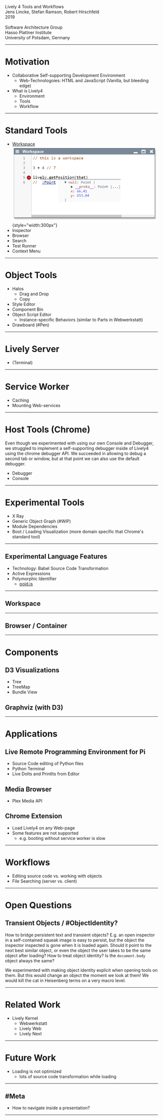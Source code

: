 <!-- markdown-config presentation=true -->


<!-- #TODO make style links in container content relative to url -->
<!-- <link rel="stylesheet" type="text/css" href="style.css" /> -->
<link rel="stylesheet" type="text/css" href="./style.css"  />
<link rel="stylesheet" type="text/css" href="../../src/client/lively.css"  />
<link rel="stylesheet" type="text/css" href="../../templates/livelystyle.css"  />

<style>

</style>

<!--
<script>
  var thatIsMe  = this
  var button = document.createElement("button")
  button.textContent = "show me"
  button.onclick = async () => {
    lively.showElement(thatIsMe)
  }
  button
</script>
-->

<div class="title">
  Lively 4 Tools and Workflows
</div>

<div class="authors">
  Jens Lincke, Stefan Ramson, Robert Hirschfeld
</div>

<div class="credentials">
  2019<br>
  <br>
  Software Architecture Group <br>Hasso Plattner Institute<br> University of Potsdam, Germany
</div>

<script>
  import {presentationPrintButton} from "src/client/essay.js"
  presentationPrintButton(this)
</script>

<script>
  import {presentationFullscreenButton} from "src/client/essay.js"
  presentationFullscreenButton(this)
</script>


---

# Motivation

- Collaborative Self-supporting Development Environment
  - Web-Technologoies: HTML and JavaScript (Vanilla, but bleeding edge)
- What is Lively4
  - Environment
  - Tools
  - Workflow

---

#  Standard Tools

- [Workspace](browse://doc/presentation/workspace.html) <br> ![](workspace.png){style="width:300px"}
- Inspector
- Browser
- Search
- Test Runner
- Context Menu 

---

# Object Tools

- Halos
  - Drag and Drop
  - Copy
- Style Editor
- Component Bin
- Object Script Editor
  - Instance-specific Behaviors (similar to Parts in Webwerkstatt)
- Drawboard (#Pen)

---

# Lively Server

- (Terminal)

---

# Service Worker

- Caching
- Mounting Web-services

---

# Host Tools (Chrome)

Even though we experimented with using our own Console and Debugger, we struggled to implement a self-supporting debugger inside of Lively4 using the chrome debugger API. We succeeded in allowing to debug a second tab or window, but at that point we can also use the default debugger. 

- Debugger
- Console

---

# Experimental Tools

- X Ray 
- Generic Object Graph (#WIP)
- Module Dependencies 
- Boot / Loading Visualization (more domain specific that Chrome's standard tool)

--- 

## Experimental Language Features

- Technology: Babel Source Code Transformation
- Active Expressions
- Polymorphic Identifier
  - [poid.js](browse://src/client/poid.js)
  

--- 

## Workspace

--- 

## Browser / Container

---

# Components

## D3 Visualizations
  
- Tree
- TreeMap
- Bundle View

## Graphviz (with D3)


---
# Applications

## Live Remote Programming Environment for Pi

- Source Code editing of Python files
- Python Terminal 
- Live DoIts and PrintIts from Editor

## Media Browser

- Plex Media API

## Chrome Extension

- Load Lively4 on any Web-page
- Some features are not supported 
  - e.g. booting without service worker is slow

---

# Workflows

- Editing source code vs. working with objects
- File Searching (server vs. client)

---

# Open Questions

## Transient Objects / #ObjectIdentity?

How to bridge persistent text and transient objects? E.g. an open inspector in a self-contained squeak image is easy to persist, but the object the inspector inspected is gone when it is loaded again. Should it point to the next best similar object, or even the object the user takes to be the same object after loading? How to treat object identity? Is the `document.body` object  always the same? 

We experimented with making object identity explicit when opening tools on them. But this would change an object the moment we look at them! We would kill the cat in Heisenberg terms on a very macro level. 

--- 

# Related Work

- Lively Kernel 
  - Webwerkstatt 
  - Lively Web
  - Lively Next

--- 

# Future Work

- Loading is not optimized
  - lots of source code transformation while loading
  
---

## #Meta

- How to navigate inside a presentation?



---

<!-- #TODO pull this up into presentation? -->
<script>
// poor men's slide master
var presentation = lively.query(this, "lively-presentation")
if (presentation && presentation.slides) {
  presentation.slides().forEach(ea => {
    var img = document.createElement("img")
    img.classList.add("logo")
    img.src="https://lively-kernel.org/lively4/lively4-seminars/PX2018/media/hpi_logo.png" 
    img.setAttribute("width", "50px")
    ea.appendChild(img)

    var div = document.createElement("div")
    div.classList.add("page-number")
    ea.appendChild(div)
  });
}
""
</script>

